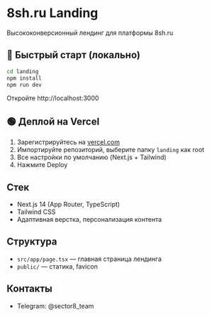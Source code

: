 # 8sh.ru Landing

Высококонверсионный лендинг для платформы 8sh.ru

## 🚀 Быстрый старт (локально)

```bash
cd landing
npm install
npm run dev
```

Откройте http://localhost:3000

## 🟢 Деплой на Vercel

1. Зарегистрируйтесь на [vercel.com](https://vercel.com/)
2. Импортируйте репозиторий, выберите папку `landing` как root
3. Все настройки по умолчанию (Next.js + Tailwind)
4. Нажмите Deploy

## Стек
- Next.js 14 (App Router, TypeScript)
- Tailwind CSS
- Адаптивная верстка, персонализация контента

## Структура
- `src/app/page.tsx` — главная страница лендинга
- `public/` — статика, favicon

## Контакты
- Telegram: @sector8_team
